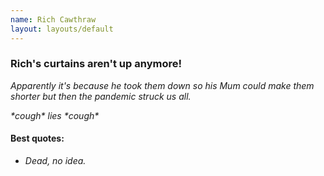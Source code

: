 ```yaml
---
name: Rich Cawthraw
layout: layouts/default
---
```

### Rich's curtains aren't up anymore!

_Apparently it's because he took them down so his Mum could make them shorter but then the pandemic struck us all._

_\*cough* lies \*cough*_


#### Best quotes:

- _Dead, no idea._

